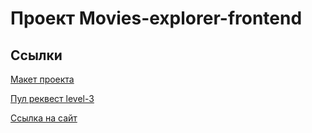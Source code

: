 # Проект Movies-explorer-frontend

## Ссылки
[Макет проекта](https://disk.yandex.ru/d/ic6TTR4DD9_i-Q)

[Пул реквест level-3](https://github.com/khuseynkhasiev/movies-explorer-frontend/pull/2)

[Ссылка на сайт](https://husmovies.nomoredomains.monster)
